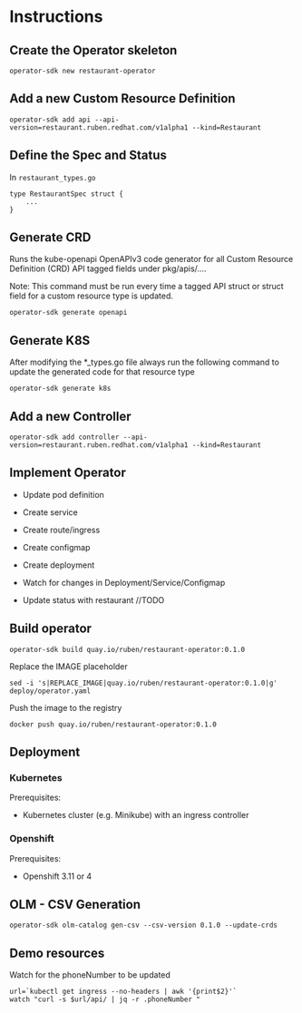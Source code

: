 # Instructions

## Create the Operator skeleton

```{bash}
operator-sdk new restaurant-operator
```

## Add a new Custom Resource Definition

```{bash}
operator-sdk add api --api-version=restaurant.ruben.redhat.com/v1alpha1 --kind=Restaurant
```

## Define the Spec and Status

In `restaurant_types.go`

```{go}
type RestaurantSpec struct {
    ...
}
```

## Generate CRD

Runs the kube-openapi OpenAPIv3 code generator for all Custom Resource Definition (CRD) API tagged fields under pkg/apis/....

Note: This command must be run every time a tagged API struct or struct field for a custom resource type is updated.

```{bash}
operator-sdk generate openapi
```

## Generate K8S

After modifying the *_types.go file always run the following command to update the generated code for that resource type

```{bash}
operator-sdk generate k8s
```

## Add a new Controller

```{bash}
operator-sdk add controller --api-version=restaurant.ruben.redhat.com/v1alpha1 --kind=Restaurant
```

## Implement Operator

* Update pod definition
* Create service
* Create route/ingress
* Create configmap
* Create deployment
* Watch for changes in Deployment/Service/Configmap

* Update status with restaurant //TODO

## Build operator

```{bash}
operator-sdk build quay.io/ruben/restaurant-operator:0.1.0
```

Replace the IMAGE placeholder

```{bash}
sed -i 's|REPLACE_IMAGE|quay.io/ruben/restaurant-operator:0.1.0|g' deploy/operator.yaml
```

Push the image to the registry

```{bash}
docker push quay.io/ruben/restaurant-operator:0.1.0
```

## Deployment

### Kubernetes

Prerequisites:

* Kubernetes cluster (e.g. Minikube) with an ingress controller

### Openshift

Prerequisites:

* Openshift 3.11 or 4

## OLM - CSV Generation

```{bash}
operator-sdk olm-catalog gen-csv --csv-version 0.1.0 --update-crds
```

## Demo resources

Watch for the phoneNumber to be updated

```{bash}
url=`kubectl get ingress --no-headers | awk '{print$2}'`
watch "curl -s $url/api/ | jq -r .phoneNumber "
```